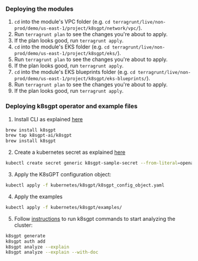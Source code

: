 ### Deploying the modules

1. `cd` into the module's VPC folder (e.g. `cd terragrunt/live/non-prod/demo/us-east-1/project/k8sgpt/network/vpc/`).
2. Run `terragrunt plan` to see the changes you're about to apply.
3. If the plan looks good, run `terragrunt apply`.
4. `cd` into the module's EKS folder (e.g. `cd terragrunt/live/non-prod/demo/us-east-1/project/k8sgpt/eks/`).
5. Run `terragrunt plan` to see the changes you're about to apply.
6. If the plan looks good, run `terragrunt apply`.
7. `cd` into the module's EKS blueprints folder (e.g. `cd terragrunt/live/non-prod/demo/us-east-1/project/k8sgpt/eks-blueprints/`).
8. Run `terragrunt plan` to see the changes you're about to apply.
9. If the plan looks good, run `terragrunt apply`.

### Deploying k8sgpt operator and example files

1. Install CLI as explained [here](https://github.com/k8sgpt-ai/k8sgpt?tab=readme-ov-file#cli-installation)
```sh 
brew install k8sgpt
brew tap k8sgpt-ai/k8sgpt
brew install k8sgpt
```
2. Create a kubernetes secret as explained [here](https://github.com/k8sgpt-ai/k8sgpt-operator?tab=readme-ov-file#run-the-example)
```sh 
kubectl create secret generic k8sgpt-sample-secret --from-literal=openai-api-key=$OPENAI_TOKEN -n k8sgpt-operator-system
```
3. Apply the K8sGPT configuration object:
```sh 
kubectl apply -f kubernetes/k8sgpt/k8sgpt_config_object.yaml
```
4. Apply the examples
```sh 
kubectl apply -f kubernetes/k8sgpt/examples/
```
5. Follow [instructions](https://github.com/k8sgpt-ai/k8sgpt?tab=readme-ov-file#quick-start) to run k8sgpt commands to start analyzing the cluster:
```sh 
k8sgpt generate
k8sgpt auth add
k8sgpt analyze --explain
k8sgpt analyze --explain --with-doc
```